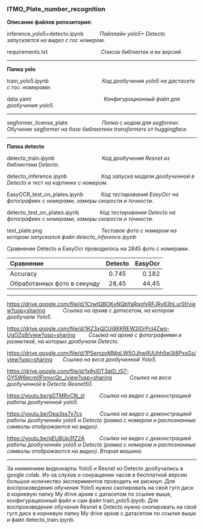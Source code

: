 ### ITMO_Plate_number_recognition


__Описание файлов репозитория:__

inference_yolo5+detecto.ipynb $~~~~~~~~~$ _Пайплайн yolo5+ Detecto запускается на видео с гос номером._

requirements.txt  $~~~~~~~~~~~~~~~~~~~~~~~~~~~~~~~~~~$ _Список библиотек и их версий._

***
__Папка yolo__

train_yolo5.ipynb    $~~~~~~~~~~~~~~~~~~~~~~~~~~~~~~~~~~$   _Код дообучения yolo5 на дастасете с гос. номерами._

data.yaml    $~~~~~~~~~~~~~~~~~~~~~~~~~~~~~~~~~~~~~~~~~~~~~~~$   _Конфигурационный файл для дообучения yolo5._


***

segformer_license_plate  $~~~~~~~~~~~~~~~~~~~~~$  _Папка с кодом для segformer. Обучение segformer на базе библиотеки transformers от huggingface._


***
__Папка detecto__

detecto_train.ipynb  $~~~~~~~~~~~~~~~~~~~~~~~~~~~~~~$   _Код дообучения Resnet из библиотеки Detecto._

detecto_inference.ipynb $~~~~~~~~~~~~~~~~~~~~~$ _Код запуска модели дообученной в Detecto и тест на картинке с номером._

EasyOCR_test_on_plates.ipynb   $~~~~~~~~~~$  _Код тестирования EasyOcr на фотографиях с номерами, замеры скорости и точности._

detecto_test_on_plates.ipynb  $~~~~~~~~~~~~$   _Код тестирования Detecto на фотографиях с номерами, замеры скорости и точности._

test_plate.png      $~~~~~~~~~~~~~~~~~~~~~~~~~~~~~~~~~~~~~~$  _Тестовое фото с номером на котором запускался файл detecto_inference.ipynb_



Сравнение Detecto и EasyOcr проводилось на 2845 фото с номерами.

Сравнение                    | Detecto | EasyOcr  
:----------------------------|:-------:|---------:
Accuracy                     | 0.745   | 0.182
Обработанных фото в секунду  | 28,45   | 44,45    


***

https://drive.google.com/file/d/1CtwtQBOKxNQbYaRqofxRFJRy63hLurSf/view?usp=sharing   $~~~~~~~~~~$  _Ссылка на архив с датасетом, на котором дообучали Yolo5._

https://drive.google.com/file/d/1KZ3xQCUj9XKREW2jDrPcl4Zwo-UgOZq9/view?usp=sharing  $~~~~~~~$  _Ссылка на архив с фотографиями и разметкой, на которых дообучали Detecto._

https://drive.google.com/file/d/1PSemzoMMqLW5OJhw9UUhh5ej3i8PxsGs/view?usp=sharing  $~~~~~$  _Ссылка на веса дообученной Yolo5._

https://drive.google.com/file/d/1x9ylDT3atD_tS7-GYSW6ecm0FnnvcQc_/view?usp=sharing  $~~~~~~~~~~$  _Ссылка на веса дообученной в Detecto Resnet50._


https://youtu.be/gGTMRvCN_zI   $~~~~~~~~$  _Ссылка на видео с демонстрацией работы дообученной yolo5._

https://youtu.be/Opa3ss7x7cs   $~~~~~~~~~~$  _Ссылка на видео с демонстрацией работы дообученнйх yolo5 и Detecto (рамка с номером и распознанные символы отображаются на видео)._ 

https://youtu.be/qEU8Up3fZ2A   $~~~~~~~~$  _Ссылка на видео с демонстрацией работы дообученнйх yolo5 и Detecto (рамка с номером и распознанные символы отображаются на видео). Вторая машина._

***

За неимением видеокарты Yolo5 и Resnet из Detecto дообучались в google colab. Из-за слухов о сокращении часов в бесплатной версии большое количество экспериментов проводить не рискнул. Для воспроизведения обучения Yolo5 нужно скопировать на свой гугл диск в корневую папку My drive архив с датасетом по ссылке выше, конфигурационный файл и сам файл train_yolo5.ipynb.
Для воспроизведения обучения Resnet в Detecto нужно скопировать на свой гугл диск в корневую папку My drive архив с датасетом по ссылке выше и файл detecto_train.ipynb.
